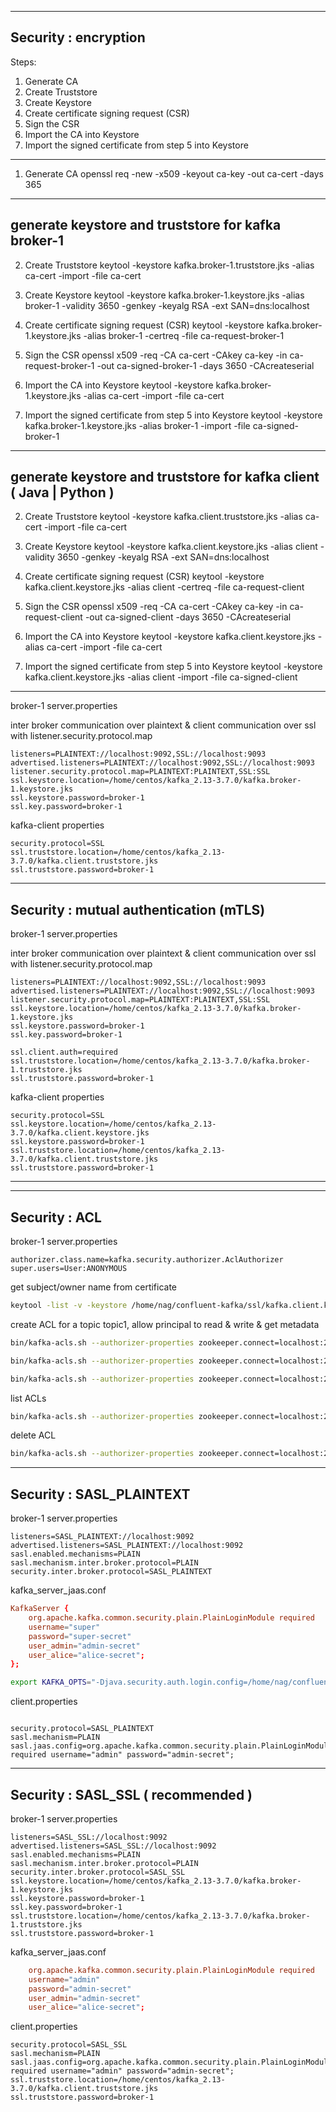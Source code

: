 


-----------------------------------------------------
Security : encryption
-----------------------------------------------------


Steps:

1. Generate CA
2. Create Truststore
3. Create Keystore
4. Create certificate signing request (CSR)
5. Sign the CSR
6. Import the CA into Keystore
7. Import the signed certificate from step 5 into Keystore

-----------------------------------------------------


1. Generate CA
openssl req -new -x509 -keyout ca-key -out ca-cert -days 365


-----------------------------------------------------
generate keystore and truststore for kafka broker-1
-----------------------------------------------------


2. Create Truststore
keytool -keystore kafka.broker-1.truststore.jks -alias ca-cert -import -file ca-cert

3. Create Keystore
keytool -keystore kafka.broker-1.keystore.jks -alias broker-1 -validity 3650 -genkey -keyalg RSA -ext SAN=dns:localhost

4. Create certificate signing request (CSR)
keytool -keystore kafka.broker-1.keystore.jks -alias broker-1 -certreq -file ca-request-broker-1

5. Sign the CSR
openssl x509 -req -CA ca-cert -CAkey ca-key -in ca-request-broker-1 -out ca-signed-broker-1 -days 3650 -CAcreateserial

6. Import the CA into Keystore
keytool -keystore kafka.broker-1.keystore.jks -alias ca-cert -import -file ca-cert

7. Import the signed certificate from step 5 into Keystore
keytool -keystore kafka.broker-1.keystore.jks -alias broker-1 -import -file ca-signed-broker-1


----------------------------------------------------------
generate keystore and truststore for kafka client  ( Java | Python )
----------------------------------------------------------

2. Create Truststore
keytool -keystore kafka.client.truststore.jks -alias ca-cert -import -file ca-cert

3. Create Keystore
keytool -keystore kafka.client.keystore.jks -alias client -validity 3650 -genkey -keyalg RSA -ext SAN=dns:localhost

4. Create certificate signing request (CSR)
keytool -keystore kafka.client.keystore.jks -alias client -certreq -file ca-request-client

5. Sign the CSR
openssl x509 -req -CA ca-cert -CAkey ca-key -in ca-request-client -out ca-signed-client -days 3650 -CAcreateserial

6. Import the CA into Keystore
keytool -keystore kafka.client.keystore.jks -alias ca-cert -import -file ca-cert

7. Import the signed certificate from step 5 into Keystore
keytool -keystore kafka.client.keystore.jks -alias client -import -file ca-signed-client



-----------------------------------------------------

broker-1 server.properties

inter broker communication over plaintext & client communication over ssl
with listener.security.protocol.map

```properties
listeners=PLAINTEXT://localhost:9092,SSL://localhost:9093
advertised.listeners=PLAINTEXT://localhost:9092,SSL://localhost:9093
listener.security.protocol.map=PLAINTEXT:PLAINTEXT,SSL:SSL
ssl.keystore.location=/home/centos/kafka_2.13-3.7.0/kafka.broker-1.keystore.jks
ssl.keystore.password=broker-1
ssl.key.password=broker-1
```


kafka-client properties

```properties
security.protocol=SSL
ssl.truststore.location=/home/centos/kafka_2.13-3.7.0/kafka.client.truststore.jks
ssl.truststore.password=broker-1
```


-----------------------------------------------------
Security : mutual authentication (mTLS) 
-----------------------------------------------------


broker-1 server.properties

inter broker communication over plaintext & client communication over ssl
with listener.security.protocol.map

```properties
listeners=PLAINTEXT://localhost:9092,SSL://localhost:9093
advertised.listeners=PLAINTEXT://localhost:9092,SSL://localhost:9093
listener.security.protocol.map=PLAINTEXT:PLAINTEXT,SSL:SSL
ssl.keystore.location=/home/centos/kafka_2.13-3.7.0/kafka.broker-1.keystore.jks
ssl.keystore.password=broker-1
ssl.key.password=broker-1

ssl.client.auth=required
ssl.truststore.location=/home/centos/kafka_2.13-3.7.0/kafka.broker-1.truststore.jks
ssl.truststore.password=broker-1

```

kafka-client properties

```properties
security.protocol=SSL
ssl.keystore.location=/home/centos/kafka_2.13-3.7.0/kafka.client.keystore.jks
ssl.keystore.password=broker-1
ssl.truststore.location=/home/centos/kafka_2.13-3.7.0/kafka.client.truststore.jks
ssl.truststore.password=broker-1
```

-----------------------------------------------------



-----------------------------------------------------
Security : ACL
-----------------------------------------------------


broker-1 server.properties

```properties
authorizer.class.name=kafka.security.authorizer.AclAuthorizer
super.users=User:ANONYMOUS
```

get subject/owner name from certificate
```bash
keytool -list -v -keystore /home/nag/confluent-kafka/ssl/kafka.client.keystore.jks | grep "Owner"
```


create ACL for a topic topic1, allow principal to read & write & get metadata

```bash
bin/kafka-acls.sh --authorizer-properties zookeeper.connect=localhost:2181 --add --allow-principal User:CN=localhost,OU=tng,O=cloudlab,L=chennai,ST=TN,C=IN --operation Read --operation Write --operation Describe --topic topic1

bin/kafka-acls.sh --authorizer-properties zookeeper.connect=localhost:2181 --add --allow-principal User:CN=localhost,OU=tng,O=cloudlab,L=chennai,ST=TN,C=IN --operation Read --operation Write --operation Describe --topic topic2

bin/kafka-acls.sh --authorizer-properties zookeeper.connect=localhost:2181 --add --allow-principal User:CN=localhost,OU=foo,O=bar,L=baz,ST=TN,C=IN --operation Read --operation Write --operation Describe --topic topic2
```


list ACLs
```bash
bin/kafka-acls.sh --authorizer-properties zookeeper.connect=localhost:2181 --list
```


delete ACL
```bash
bin/kafka-acls.sh --authorizer-properties zookeeper.connect=localhost:2181 --remove --allow-principal User:CN=localhost,OU=tng,O=cloudlab,L=chennai,ST=TN,C=IN --operation Read --operation Write --operation Describe --topic topic1
```


-----------------------------------------------------
Security : SASL_PLAINTEXT
-----------------------------------------------------

broker-1 server.properties

```properties
listeners=SASL_PLAINTEXT://localhost:9092
advertised.listeners=SASL_PLAINTEXT://localhost:9092
sasl.enabled.mechanisms=PLAIN
sasl.mechanism.inter.broker.protocol=PLAIN
security.inter.broker.protocol=SASL_PLAINTEXT
```

kafka_server_jaas.conf

```conf
KafkaServer {
    org.apache.kafka.common.security.plain.PlainLoginModule required
    username="super"
    password="super-secret"
    user_admin="admin-secret"
    user_alice="alice-secret";
};
```

```bash
export KAFKA_OPTS="-Djava.security.auth.login.config=/home/nag/confluent-kafka/lab/kafka_server_jaas.conf"
```


client.properties

```properties

security.protocol=SASL_PLAINTEXT
sasl.mechanism=PLAIN
sasl.jaas.config=org.apache.kafka.common.security.plain.PlainLoginModule required username="admin" password="admin-secret";
```


-----------------------------------------------------
Security : SASL_SSL ( recommended )
-----------------------------------------------------

broker-1 server.properties

```properties
listeners=SASL_SSL://localhost:9092
advertised.listeners=SASL_SSL://localhost:9092
sasl.enabled.mechanisms=PLAIN
sasl.mechanism.inter.broker.protocol=PLAIN
security.inter.broker.protocol=SASL_SSL
ssl.keystore.location=/home/centos/kafka_2.13-3.7.0/kafka.broker-1.keystore.jks
ssl.keystore.password=broker-1
ssl.key.password=broker-1
ssl.truststore.location=/home/centos/kafka_2.13-3.7.0/kafka.broker-1.truststore.jks
ssl.truststore.password=broker-1
```

kafka_server_jaas.conf

```conf
    org.apache.kafka.common.security.plain.PlainLoginModule required
    username="admin"
    password="admin-secret"
    user_admin="admin-secret"
    user_alice="alice-secret";
```

client.properties

```properties
security.protocol=SASL_SSL
sasl.mechanism=PLAIN
sasl.jaas.config=org.apache.kafka.common.security.plain.PlainLoginModule required username="admin" password="admin-secret";
ssl.truststore.location=/home/centos/kafka_2.13-3.7.0/kafka.client.truststore.jks
ssl.truststore.password=broker-1
```
